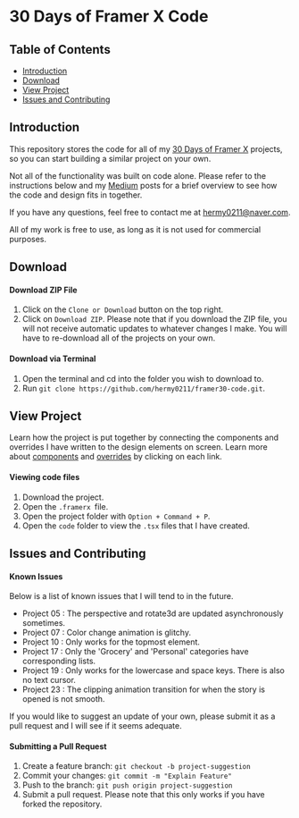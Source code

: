 # 30 Days of Framer X Code

## Table of Contents

* [Introduction](#introduction)
* [Download](#download)
* [View Project](#view-project)
* [Issues and Contributing](#issues-and-contributing)


## Introduction

This repository stores the code for all of my [30 Days of Framer X](https://hermy0211.github.io/framer30/) projects, so you can start building a similar project on your own.

Not all of the functionality was built on code alone. Please refer to the instructions below and my [Medium](https://medium.com/@annelee_22736) posts for a brief overview to see how the code and design fits in together.

If you have any questions, feel free to contact me at hermy0211@naver.com.

All of my work is free to use, as long as it is not used for commercial purposes.


## Download

#### Download ZIP File
1. Click on the `Clone or Download` button on the top right.
2. Click on `Download ZIP`.
Please note that if you download the ZIP file, you will not receive automatic updates to whatever changes I make. You will have to re-download all of the projects on your own.

#### Download via Terminal
1. Open the terminal and cd into the folder you wish to download to.
2. Run `git clone https://github.com/hermy0211/framer30-code.git`.


## View Project

Learn how the project is put together by connecting the components and overrides I have written to the design elements on screen. Learn more about [components](https://framer.com/learn/docs/components) and [overrides](https://framer.com/learn/docs/overrides) by clicking on each link.

#### Viewing code files
1. Download the project.
2. Open the `.framerx `file.
3. Open the project folder with `Option + Command + P`.
4. Open the `code` folder to view the `.tsx` files that I have created.


## Issues and Contributing

#### Known Issues
Below is a list of known issues that I will tend to in the future.
- Project 05 : The perspective and rotate3d are updated asynchronously sometimes.
- Project 07 : Color change animation is glitchy.
- Project 10 : Only works for the topmost element.
- Project 17 : Only the 'Grocery' and 'Personal' categories have corresponding lists.
- Project 19 : Only works for the lowercase and space keys. There is also no text cursor.
- Project 23 : The clipping animation transition for when the story is opened is not smooth.

If you would like to suggest an update of your own, please submit it as a pull request and I will see if it seems adequate.

#### Submitting a Pull Request
1. Create a feature branch: `git checkout -b project-suggestion`
2. Commit your changes: `git commit -m "Explain Feature"`
3. Push to the branch: `git push origin project-suggestion`
4. Submit a pull request.
Please note that this only works if you have forked the repository.
